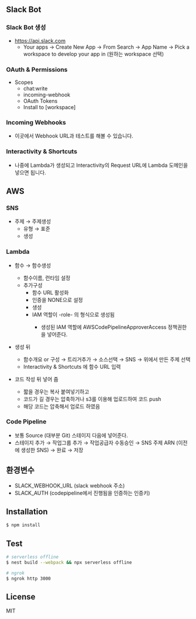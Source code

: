 ## Slack Bot

### Slack Bot 생성

- https://api.slack.com
  - Your apps → Create New App → From Search → App Name → Pick a workspace to develop your app in (원하는 workspace 선택)

### OAuth & Permissions

- Scopes
  - chat:write
  - incoming-webhook
  - OAuth Tokens
  - Install to [workspace]

### Incoming Webhooks

- 이곳에서 Webhook URL과 테스트를 해볼 수 있습니다.

### Interactivity & Shortcuts

- 나중에 Lambda가 생성되고 Interactivity의 Request URL에 Lambda 도메인을 넣으면 됩니다.

## AWS

### SNS

- 주제 → 주제생성
  - 유형 → 표준
  - 생성

### Lambda

- 함수 → 함수생성

  - 함수이름, 런타임 설정
  - 추가구성
    - 함수 URL 활성화
    - 인증을 NONE으로 설정
    - 생성
    - IAM 역할이 <myFunctionName>-role-<random> 의 형식으로 생성됨
      - 생성된 IAM 역할에 AWSCodePipelineApproverAccess 정책권한을 넣어준다.

- 생성 뒤

  - 함수개요 or 구성 → 트리거추가 → 소스선택 → SNS → 위에서 만든 주제 선택
  - Interactivity & Shortcuts 에 함수 URL 입력

- 코드 작성 뒤 넣어 줌
  - 짧을 경우는 복사 붙여넣기하고
  - 코드가 길 경우는 압축하거나 s3를 이용해 업로드하여 코드 push
  - 해당 코드는 압축해서 업로드 하였음

### Code Pipeline

- 보통 Source (대부분 Git) 스테이지 다음에 넣어준다.
- 스테이지 추가 → 작업그룹 추가 → 작업공급자 수동승인 → SNS 주제 ARN (이전에 생성한 SNS) → 완료 → 저장

## 환경변수

- SLACK_WEBHOOK_URL (slack webhook 주소)
- SLACK_AUTH (codepipeline에서 진행됨을 인증하는 인증키)

## Installation

```bash
$ npm install
```

## Test

```bash
# serverless offline
$ nest build --webpack && npx serverless offline

# ngrok
$ ngrok http 3000
```

## License

MIT
